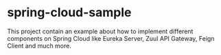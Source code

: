 # spring-cloud-sample
This project contain an example about how to implement different components on Spring Cloud like Eureka Server, Zuul API Gateway, Feign Client and much more.
